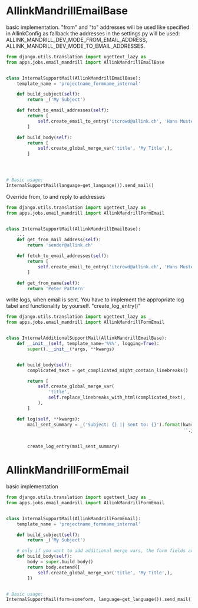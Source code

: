 # AllinkMandrillEmailBase
basic implementation. "from" and "to" addresses will be used like specified in AllinkConfig as fallback the addresses in the settings.py will be used: ALLINK_MANDRILL_DEV_MODE_FROM_EMAIL_ADDRESS, ALLINK_MANDRILL_DEV_MODE_TO_EMAIL_ADDRESSES.
```python
from django.utils.translation import ugettext_lazy as _
from apps.jobs.email_mandrill import AllinkMandrillEmailBase


class InternalSupportMail(AllinkMandrillEmailBase):
    template_name = 'projectname_formname_internal'

    def build_subject(self):
        return _('My Subject')

    def fetch_to_email_addresses(self):
        return [
            self.create_email_to_entry('itcrowd@allink.ch', 'Hans Mustermann'),
        ]

    def build_body(self):
        return [
            self.create_global_merge_var('title', 'My Title',),
        ]




# Basic usage:
InternalSupportMail(language=get_language()).send_mail()

```
Override from, to and reply to addresses
```python
from django.utils.translation import ugettext_lazy as _
from apps.jobs.email_mandrill import AllinkMandrillFormEmail


class InternalSupportMail(AllinkMandrillEmailBase):
    ...
    def get_from_mail_address(self):
        return 'sender@allink.ch'

    def fetch_to_email_addresses(self):
        return [
            self.create_email_to_entry('itcrowd@allink.ch', 'Hans Mustermann'),
        ]

    def get_from_name(self):
        return 'Peter Pattern'

```
write logs, when email is sent. You have to implement the appropriate log tabel and functionality by yourself. "create_log_entry()"
```python
from django.utils.translation import ugettext_lazy as _
from apps.jobs.email_mandrill import AllinkMandrillFormEmail


class InternalAdditionalSupportMail(AllinkMandrillEmailBase):
    def __init__(self, template_name='%%%', logging=True):
        super().__init__(*args, **kwargs)


    def build_body(self):
        complicated_text = get_complicated_might_contain_linebreaks()

        return [
            self.create_global_merge_var(
                'title',
                self.replace_linebreaks_with_html(complicated_text),
            ),
        ]

    def log(self, **kwargs):
        mail_sent_summary = _('Subject: {} || sent to: {}').format(kwargs['subject'],
                                                                   ''.join(
                                                                       element['email'] + ' ' for element in
                                                                       kwargs['to']))
        create_log_entry(mail_sent_summary)
```
# AllinkMandrillFormEmail
basic implementation
```python
from django.utils.translation import ugettext_lazy as _
from apps.jobs.email_mandrill import AllinkMandrillFormEmail


class InternalSupportMail(AllinkMandrillFormEmail):
    template_name = 'projectname_formname_internal'

    def build_subject(self):
        return _('My Subject')

    # only if you want to add additional merge vars, the form fields are already added
    def build_body(self):
        body = super.build_body()
        return body.extend([
            self.create_global_merge_var('title', 'My Title',),
        ])


# Basic usage:
InternalSupportMail(form=someform, language=get_language()).send_mail()
```
